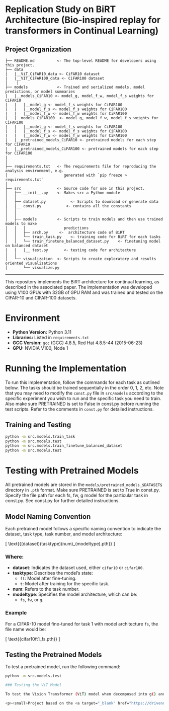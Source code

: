 # Replication Study on BiRT Architecture (Bio-inspired replay for transformers in Continual Learning)

Project Organization
------------
    ├── README.md          <- The top-level README for developers using this project.
    ├── data
    |   |__ViT_CiFAR10_data <- CiFAR10 dataset
    |   |__VIT_CiFAR100_data <- CiFAR100 dataset
    │    │
    ├── models             <- Trained and serialized models, model predictions, or model summaries
    |   |__models_CiFAR10 <- model_g, model_f_w, model_f_s weights for CiFAR10
    |   |   |__model_g <- model_f_s weights for CiFAR100
    |   |   |__model_f_s <- model_f_s weights for CiFAR100
    |   |   |__model_f_w <- model_f_w weights for CiFAR100 
    |   |__models_CiFAR100  <- model_g, model_f_w, model_f_s weights for CiFAR100
    |   |   |__model_g <- model_f_s weights for CiFAR100
    |   |   |__model_f_s <- model_f_s weights for CiFAR100
    |   |   |__model_f_w <- model_f_w weights for CiFAR100 
    |   |__pretrained_models_CiFAR10 <- pretrained models for each step for CiFAR10
    |   |__pretrained_models_CiFAR100 <- pretrained models for each step for CiFAR100
    |
    │
    ├── requirements.txt   <- The requirements file for reproducing the analysis environment, e.g.
    │                         generated with `pip freeze > requirements.txt`
    │
    ├── src                <- Source code for use in this project.
    │   ├── __init__.py    <- Makes src a Python module
    │   │
    │   ├── dataset.py           <- Scripts to download or generate data
    |   |__ const.py           <- contains all the constants
    │   │
    │   │
    │   ├── models         <- Scripts to train models and then use trained models to make
    │   │   │                 predictions
    │   │   ├── arch.py     <-  architecture code of BiRT
    │   │   └── train_task.py    <- training code for BiRT for each tasks
    │   │   └── train_finetune_balanced_dataset.py    <- finetuning model on balanced dataset
    |   |   |__ test.py       <- testing code for architecture
    │   │
    │   └── visualization  <- Scripts to create exploratory and results oriented visualizations
    │       └── visualize.py

--------

This repository implements the BiRT architecture for continual learning, as described in the associated paper. The implementation was developed using V100 GPUs with 32GB of GPU RAM and was trained and tested on the CIFAR-10 and CIFAR-100 datasets.

# Environment

- **Python Version:** Python 3.11
- **Libraries:** Listed in `requirements.txt`
- **GCC Version:** `gcc` (GCC) 4.8.5, Red Hat 4.8.5-44 (2015-06-23)
- **GPU:** NVIDIA V100, Node 1

# Running the Implementation

To run this implementation, follow the commands for each task as outlined below. The tasks should be trained sequentially in the order 0, 1, 2, etc. 
Note that you may need to modify the `const.py` file in `src/models` according to the specific experiment you wish to run and the specific task you need to train.
Also make sure PRETRAINED is set to False in const.py before running the test scripts.
Refer to the comments in `const.py` for detailed instructions.

## Training and Testing

```bash
python -m src.models.train_task
python -m src.models.test
python -m src.models.train_finetune_balanced_dataset
python -m src.models.test
```

# Testing with Pretrained Models

All pretrained models are stored in the `models/pretrained_models_$DATASET$` directory in `.pth` format. Make sure PRETRAINED is set to True in const.py. Specify the file path for each fs, fw, g model for the particular task in const.py. See const.py for further detailed instructions.

## Model Naming Convention

Each pretrained model follows a specific naming convention to indicate the dataset, task type, task number, and model architecture:

\[
\text{{(dataset)(tasktype)(num)\_(modeltype).pth}}
\]

### Where:
- **dataset**: Indicates the dataset used, either `cifar10` or `cifar100`.
- **tasktype**: Describes the model’s state:
  - `ft`: Model after fine-tuning.
  - `t`: Model after training for the specific task.
- **num**: Refers to the task number.
- **modeltype**: Specifies the model architecture, which can be:
  - `fs`, `fw`, or `g`.

### Example

For a CIFAR-10 model fine-tuned for task 1 with model architecture `fs`, the file name would be:

\[
\text{{cifar10ft1\_fs.pth}}
\]

## Testing the Pretrained Models

To test a pretrained model, run the following command:

```bash
python -m src.models.test

### Testing the ViT Model

To test the Vision Transformer (ViT) model when decomposed into g() and f() models, execute the Vit_fg.ipynb notebook. To test the original ViT model, run the ViT.ipynb notebook. (Tintn. Vision Transformer from Scratch. https://github.com/tintn/vision-transformer-from-scratch.)

<p><small>Project based on the <a target="_blank" href="https://drivendata.github.io/cookiecutter-data-science/">cookiecutter data science project template</a>. #cookiecutterdatascience</small></p>
